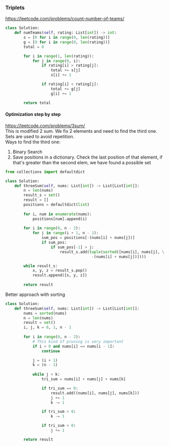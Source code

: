 ### Triplets

https://leetcode.com/problems/count-number-of-teams/
```py
class Solution:
    def numTeams(self, rating: List[int]) -> int:
        s = [0 for i in range(0, len(rating))]
        g = [0 for i in range(0, len(rating))]
        total = 0

        for i in range(1, len(rating)):
            for j in range(0, i):
                if rating[i] > rating[j]:
                    total += s[j]
                    s[i] += 1

                if rating[i] < rating[j]:
                    total += g[j]
                    g[i] += 1

        return total
```
#### Optimization step by step

https://leetcode.com/problems/3sum/ <br />
This is modified 2 sum. We fix 2 elements and need to find the third one. <br />
Sets are used to avoid repetition. <br />
Ways to find the third one: <br />
1. Binary Search <br />
2. Save positions in a dictionary. Check the last position of that element, if that's greater than the second elem, we have found a possible set

```py
from collections import defaultdict

class Solution:
    def threeSum(self, nums: List[int]) -> List[List[int]]:
        n = len(nums)
        result_s = set()
        result = []
        positions = defaultdict(list)
        
        for i, num in enumerate(nums):
            positions[num].append(i)
        
        for i in range(0, n - 2):
            for j in range(i + 1, n - 1):
                sum_pos = positions[-(nums[i] + nums[j])]
                if sum_pos:
                    if sum_pos[-1] > j:
                        result_s.add(tuple(sorted([nums[i], nums[j], \
                                      -(nums[i] + nums[j])])))

        while result_s:
            x, y, z = result_s.pop()
            result.append([x, y, z])
        
        return result
```
Better approach with sorting
```py
class Solution:
    def threeSum(self, nums: List[int]) -> List[List[int]]:
        nums = sorted(nums)
        n = len(nums)
        result = set()
        i, j, k = 0, 1, n - 1
        
        for i in range(0, n - 2):
            # This kind of pruning is very important
            if i > 0 and nums[i] == nums[i - 1]: 
                continue

            j = (i + 1)
            k = (n - 1)
            
            while j < k:
                tri_sum = nums[i] + nums[j] + nums[k]

                if tri_sum == 0:
                    result.add((nums[i], nums[j], nums[k]))
                    j += 1
                    k -= 1

                if tri_sum > 0:
                    k -= 1

                if tri_sum < 0:
                    j += 1

        return result
```